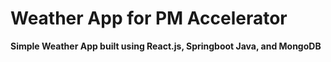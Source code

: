 # Weather App for PM Accelerator

**Simple Weather App built using React.js, Springboot Java, and MongoDB**